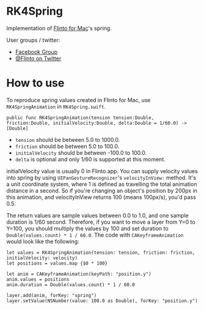 # RK4Spring
Implementation of [Flinto for Mac](https://www.flinto.com/mac)'s spring.

User groups / twitter:
- [Facebook Group](https://www.facebook.com/groups/flinto/)
- [@Flinto on Twitter](https://twitter.com/flinto)

# How to use

To reproduce spring values created in Flinto for Mac, use `RK4SpringAnimation` in `RK4Spring.swift`.

`public func RK4SpringAnimation(tension tension:Double, friction:Double, initialVelocity:Double, delta:Double = 1/60.0) -> [Double]`

- `tension` should be between 5.0 to 1000.0.
- `friction` should be between 5.0 to 100.0.
- `initialVelocity` should be between -100.0 to 100.0.
- `delta` is optional and only 1/60 is supported at this moment.

initialVelocity value is usually 0 in Flinto.app. You can supply velocity values into spring by using `UIPanGestureRecognizer`'s `velocityInView:` method. It's a unit coordinate system, where 1 is defined as travelling the total animation distance in a second. So if you're changing an object's position by 200px in this animation, and velocityInView returns 100 (means 100px/s), you'd pass 0.5.

The return values are sample values between 0.0 to 1.0, and one sample duration is 1/60 second. Therefore, if you want to move a layer from Y=0 to Y=100, you should multiply the values by 100 and set duration to `Double(values.count) * 1 / 60.0`. The code with `CAKeyframeAnimation` would look like the following:

```
let values = RK4SpringAnimation(tension: tension, friction: friction, initialVelocity: velocity)
let positions = values.map {$0 * 100}

let anim = CAKeyframeAnimation(keyPath: "position.y")
anim.values = positions
anim.duration = Double(values.count) * 1 / 60.0

layer.add(anim, forKey: "spring")
layer.setValue(NSNumber(value: 100.0 as Double), forKey: "position.y")

```
